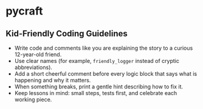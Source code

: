# pycraft

## Kid-Friendly Coding Guidelines

- Write code and comments like you are explaining the story to a curious 12-year-old friend.
- Use clear names (for example, `friendly_logger` instead of cryptic abbreviations).
- Add a short cheerful comment before every logic block that says what is happening and why it matters.
- When something breaks, print a gentle hint describing how to fix it.
- Keep lessons in mind: small steps, tests first, and celebrate each working piece.
